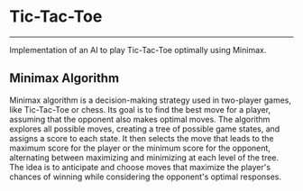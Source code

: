 # Tic-Tac-Toe
---
Implementation of an AI to play Tic-Tac-Toe optimally using Minimax.

## Minimax Algorithm

Minimax algorithm is a decision-making strategy used in two-player games, like Tic-Tac-Toe or chess. Its goal is to find the best move for a player, assuming that the opponent also makes optimal moves. The algorithm explores all possible moves, creating a tree of possible game states, and assigns a score to each state. It then selects the move that leads to the maximum score for the player or the minimum score for the opponent, alternating between maximizing and minimizing at each level of the tree. The idea is to anticipate and choose moves that maximize the player's chances of winning while considering the opponent's optimal responses.